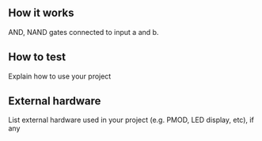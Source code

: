 <!---

This file is used to generate your project datasheet. Please fill in the information below and delete any unused
sections.

You can also include images in this folder and reference them in the markdown. Each image must be less than
512 kb in size, and the combined size of all images must be less than 1 MB.
-->

## How it works

AND, NAND gates connected to input a and b.


## How to test

Explain how to use your project

## External hardware

List external hardware used in your project (e.g. PMOD, LED display, etc), if any

